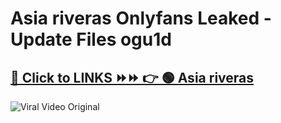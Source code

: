 
 # Asia riveras Onlyfans Leaked - Update Files ogu1d

## <h2><a href="https://clipsfans.com/Asia_riveras&ref=git">🔗 Click to LINKS ⏩⏩ 👉 🟢 Asia riveras </a></h2>

<a href="https://clipsfans.com/Asia_riveras&ref=git" rel="nofollow" data-target="animated-image.originalLink"><img src="https://i.ibb.co.com/xMMVF88/686577567.gif" alt="Viral Video Original" style="max-width: 100%; display: inline-block;" data-target="animated-image.originalImage"></a>

